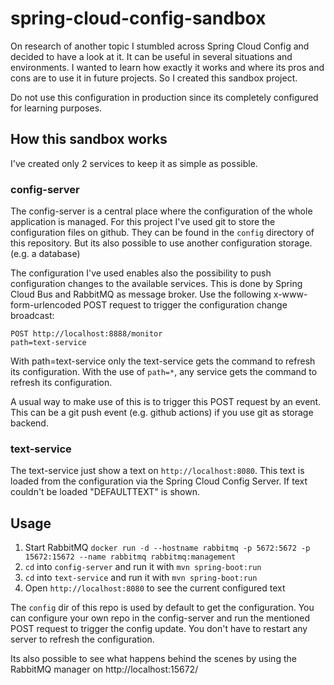 # spring-cloud-config-sandbox

On research of another topic I stumbled across Spring Cloud Config and decided to have a look at it. It can be useful in several situations and environments. I wanted to learn how exactly it works and where its pros and cons are to use it in future projects. So I created this sandbox project.

Do not use this configuration in production since its completely configured for learning purposes.

## How this sandbox works

I've created only 2 services to keep it as simple as possible.

### config-server

The config-server is a central place where the configuration of the whole application is managed. For this project I've used git to store the configuration files on github. They can be found in the `config` directory of this repository. But its also possible to use another configuration storage. (e.g. a database)

The configuration I've used enables also the possibility to push configuration changes to the available services. This is done by Spring Cloud Bus and RabbitMQ as message broker.
Use the following x-www-form-urlencoded POST request to trigger the configuration change broadcast:

```
POST http://localhost:8888/monitor
path=text-service
```

With path=text-service only the text-service gets the command to refresh its configuration. With the use of `path=*`, any service gets the command to refresh its configuration. 

A usual way to make use of this is to trigger this POST request by an event. This can be a git push event (e.g. github actions) if you use git as storage backend. 

### text-service

The text-service just show a text on `http://localhost:8080`. This text is loaded from the configuration via the Spring Cloud Config Server. If text couldn't be loaded "DEFAULTTEXT" is shown.

## Usage

1. Start RabbitMQ `docker run -d --hostname rabbitmq -p 5672:5672 -p 15672:15672 --name rabbitmq rabbitmq:management`
2. `cd` into `config-server` and run it with `mvn spring-boot:run`
3. `cd` into `text-service` and run it with `mvn spring-boot:run`
4. Open `http://localhost:8080` to see the current configured text

The `config` dir of this repo is used by default to get the configuration. You can configure your own repo in the config-server and run the mentioned POST request to trigger the config update. You don't have to restart any server to refresh the configuration.

Its also possible to see what happens behind the scenes by using the RabbitMQ manager on http://localhost:15672/